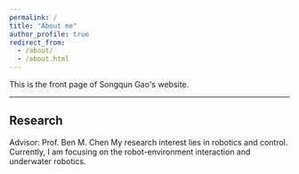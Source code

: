 ```yaml
---
permalink: /
title: "About me"
author_profile: true
redirect_from: 
  - /about/
  - /about.html
---
```


This is the front page of Songqun Gao's website.

---
Research
---
Advisor: Prof. Ben M. Chen
My research interest lies in robotics and control. Currently, I am focusing on the robot-environment interaction and underwater robotics.


<!--
Example: editing a markdown file for a talk
![Editing a markdown file for a talk](/images/editing-talk.png)-->
